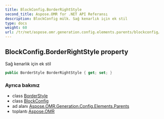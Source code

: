 ```yaml
---
title: BlockConfig.BorderRightStyle
second_title: Aspose.OMR for .NET API Referansı
description: BlockConfig mülk. Sağ kenarlık için ek stil
type: docs
weight: 60
url: /tr/net/aspose.omr.generation.config.elements.parents/blockconfig/borderrightstyle/
---
```

## BlockConfig.BorderRightStyle property

Sağ kenarlık için ek stil

```csharp
public BorderStyle BorderRightStyle { get; set; }
```

### Ayrıca bakınız

* class [BorderStyle](../../../aspose.omr.generation.config/borderstyle/)
* class [BlockConfig](../)
* ad alanı [Aspose.OMR.Generation.Config.Elements.Parents](../../blockconfig/)
* toplantı [Aspose.OMR](../../../)


